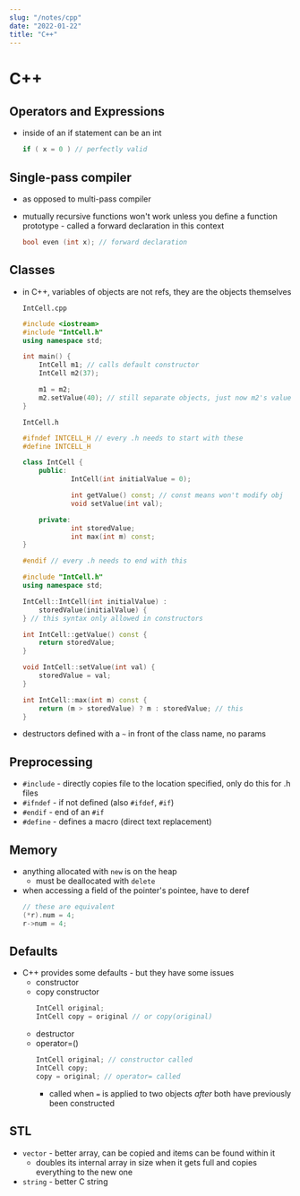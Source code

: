 ```yaml
---
slug: "/notes/cpp"
date: "2022-01-22"
title: "C++"
---
```


# C++

## Operators and Expressions
- inside of an if statement can be an int

    ```cpp
    if ( x = 0 ) // perfectly valid
    ```

## Single-pass compiler
- as opposed to multi-pass compiler
- mutually recursive functions won't work unless you define a function prototype
        - called a forward declaration in this context

    ```cpp
    bool even (int x); // forward declaration
    ```

## Classes

- in C++, variables of objects are not refs, they are the objects themselves

    `IntCell.cpp`

    ```cpp
    #include <iostream>
    #include "IntCell.h"
    using namespace std;

    int main() {
        IntCell m1; // calls default constructor
        IntCell m2(37);

        m1 = m2;
        m2.setValue(40); // still separate objects, just now m2's value is the same as m1
    }
    ```

    `IntCell.h`

    ```cpp
    #ifndef INTCELL_H // every .h needs to start with these
    #define INTCELL_H

    class IntCell {
        public:
                IntCell(int initialValue = 0);

                int getValue() const; // const means won't modify obj
                void setValue(int val);

        private:
                int storedValue;
                int max(int m) const;
    }

    #endif // every .h needs to end with this
    ```

    ```cpp
    #include "IntCell.h"
    using namespace std;

    IntCell::IntCell(int initialValue) :
        storedValue(initialValue) {
    } // this syntax only allowed in constructors

    int IntCell::getValue() const {
        return storedValue;
    }

    void IntCell::setValue(int val) {
        storedValue = val;
    }

    int IntCell::max(int m) const {
        return (m > storedValue) ? m : storedValue; // this
    }
    ```

- destructors defined with a `~` in front of the class name, no params

## Preprocessing

- `#include` - directly copies file to the location specified, only do this for
    .h files
- `#ifndef` - if not defined (also `#ifdef`, `#if`)
- `#endif` - end of an `#if`
- `#define` - defines a macro (direct text replacement)

## Memory

- anything allocated with `new` is on the heap
  - must be deallocated with `delete`
- when accessing a field of the pointer's pointee, have to deref
  ```cpp
  // these are equivalent
  (*r).num = 4;
  r->num = 4;
  ```

## Defaults

- C++ provides some defaults - but they have some issues
  - constructor
  - copy constructor
    ```cpp
    IntCell original;
    IntCell copy = original // or copy(original)
    ```
  - destructor
  - operator=()
    ```cpp
    IntCell original; // constructor called
    IntCell copy;
    copy = original; // operator= called
    ```
    - called when `=` is applied to two objects *after* both have previously
        been constructed

## STL

- `vector` - better array, can be copied and items can be found within it
  - doubles its internal array in size when it gets full and copies everything
      to the new one
- `string` - better C string

